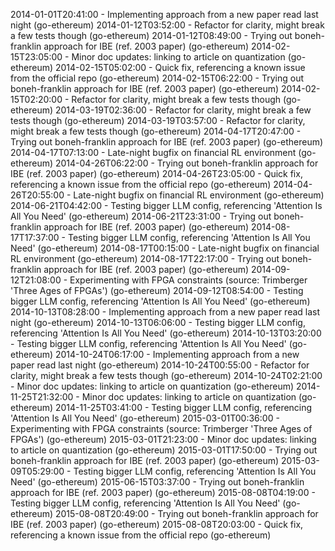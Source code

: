 2014-01-01T20:41:00 - Implementing approach from a new paper read last night (go-ethereum)
2014-01-12T03:52:00 - Refactor for clarity, might break a few tests though (go-ethereum)
2014-01-12T08:49:00 - Trying out boneh-franklin approach for IBE (ref. 2003 paper) (go-ethereum)
2014-02-15T23:05:00 - Minor doc updates: linking to article on quantization (go-ethereum)
2014-02-15T05:02:00 - Quick fix, referencing a known issue from the official repo (go-ethereum)
2014-02-15T06:22:00 - Trying out boneh-franklin approach for IBE (ref. 2003 paper) (go-ethereum)
2014-02-15T02:20:00 - Refactor for clarity, might break a few tests though (go-ethereum)
2014-03-19T02:36:00 - Refactor for clarity, might break a few tests though (go-ethereum)
2014-03-19T03:57:00 - Refactor for clarity, might break a few tests though (go-ethereum)
2014-04-17T20:47:00 - Trying out boneh-franklin approach for IBE (ref. 2003 paper) (go-ethereum)
2014-04-17T07:13:00 - Late-night bugfix on financial RL environment (go-ethereum)
2014-04-26T06:22:00 - Trying out boneh-franklin approach for IBE (ref. 2003 paper) (go-ethereum)
2014-04-26T23:05:00 - Quick fix, referencing a known issue from the official repo (go-ethereum)
2014-04-26T20:55:00 - Late-night bugfix on financial RL environment (go-ethereum)
2014-06-21T04:42:00 - Testing bigger LLM config, referencing 'Attention Is All You Need' (go-ethereum)
2014-06-21T23:31:00 - Trying out boneh-franklin approach for IBE (ref. 2003 paper) (go-ethereum)
2014-08-17T17:37:00 - Testing bigger LLM config, referencing 'Attention Is All You Need' (go-ethereum)
2014-08-17T00:15:00 - Late-night bugfix on financial RL environment (go-ethereum)
2014-08-17T22:17:00 - Trying out boneh-franklin approach for IBE (ref. 2003 paper) (go-ethereum)
2014-09-12T21:08:00 - Experimenting with FPGA constraints (source: Trimberger 'Three Ages of FPGAs') (go-ethereum)
2014-09-12T08:54:00 - Testing bigger LLM config, referencing 'Attention Is All You Need' (go-ethereum)
2014-10-13T08:28:00 - Implementing approach from a new paper read last night (go-ethereum)
2014-10-13T06:06:00 - Testing bigger LLM config, referencing 'Attention Is All You Need' (go-ethereum)
2014-10-13T03:20:00 - Testing bigger LLM config, referencing 'Attention Is All You Need' (go-ethereum)
2014-10-24T06:17:00 - Implementing approach from a new paper read last night (go-ethereum)
2014-10-24T00:55:00 - Refactor for clarity, might break a few tests though (go-ethereum)
2014-10-24T02:21:00 - Minor doc updates: linking to article on quantization (go-ethereum)
2014-11-25T21:32:00 - Minor doc updates: linking to article on quantization (go-ethereum)
2014-11-25T03:41:00 - Testing bigger LLM config, referencing 'Attention Is All You Need' (go-ethereum)
2015-03-01T00:36:00 - Experimenting with FPGA constraints (source: Trimberger 'Three Ages of FPGAs') (go-ethereum)
2015-03-01T21:23:00 - Minor doc updates: linking to article on quantization (go-ethereum)
2015-03-01T17:50:00 - Trying out boneh-franklin approach for IBE (ref. 2003 paper) (go-ethereum)
2015-03-09T05:29:00 - Testing bigger LLM config, referencing 'Attention Is All You Need' (go-ethereum)
2015-06-15T03:37:00 - Trying out boneh-franklin approach for IBE (ref. 2003 paper) (go-ethereum)
2015-08-08T04:19:00 - Testing bigger LLM config, referencing 'Attention Is All You Need' (go-ethereum)
2015-08-08T20:49:00 - Trying out boneh-franklin approach for IBE (ref. 2003 paper) (go-ethereum)
2015-08-08T20:03:00 - Quick fix, referencing a known issue from the official repo (go-ethereum)
